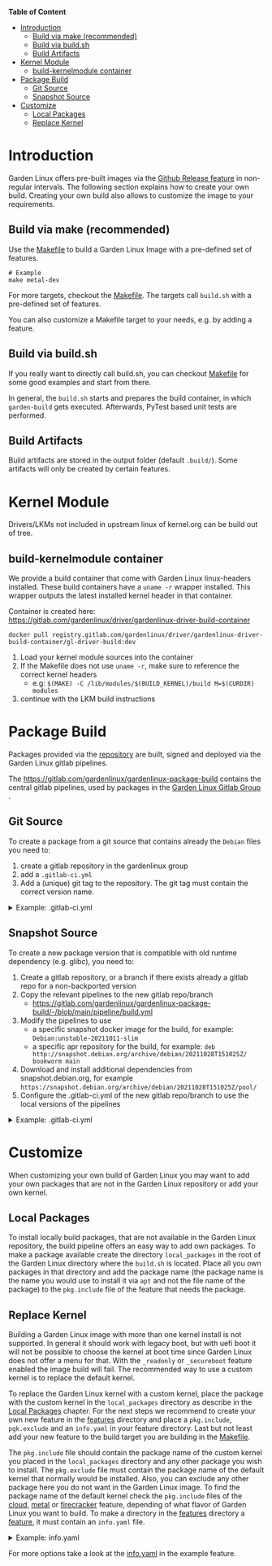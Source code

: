 
**Table of Content**
- [Introduction](#introduction)
	- [Build via make (recommended)](#build-via-make-recommended)
	- [Build via build.sh](#build-via-buildsh)
	- [Build Artifacts](#build-artifacts)
- [Kernel Module](#kernel-module)
	- [build-kernelmodule container](#build-kernelmodule-container)
- [Package Build](#package-build)
	- [Git Source](#git-source)
	- [Snapshot Source](#snapshot-source)
- [Customize](#customize)
  - [Local Packages](#local-packages)
  - [Replace Kernel](#replace-kernel)

# Introduction

Garden Linux offers pre-built images via the [Github Release feature](https://github.com/gardenlinux/gardenlinux/releases) in non-regular intervals.
The following section explains how to create your own build.
Creating your own build also allows to customize the image to your requirements.

## Build via make (recommended)
Use the [Makefile](/Makefile) to build a Garden Linux Image with a pre-defined set of features. 
```
# Example 
make metal-dev
```
For more targets, checkout the [Makefile](/Makefile). The targets call `build.sh` with a pre-defined set of features.  

You can also customize a Makefile target to your needs, e.g. by adding a feature.

## Build via build.sh 
If you really want to directly call build.sh, you can checkout [Makefile](/Makefile) for some good examples and start from there.

In general, the `build.sh` starts and prepares the build container, in which `garden-build` gets executed. Afterwards, PyTest
based unit tests are performed.

## Build Artifacts
Build artifacts are stored in the output folder (default `.build/`).
Some artifacts will only be created by certain features. 

# Kernel Module
Drivers/LKMs not included in upstream linux of kernel.org can be build out of tree.

## build-kernelmodule container 
We provide a build container that come with Garden Linux linux-headers installed. 
These build containers have a `uname -r` wrapper installed. 
This wrapper outputs the latest installed kernel header in that container.

Container is created here: https://gitlab.com/gardenlinux/driver/gardenlinux-driver-build-container

```
docker pull registry.gitlab.com/gardenlinux/driver/gardenlinux-driver-build-container/gl-driver-build:dev
```

1. Load your kernel module sources into the container
1. If the Makefile does not use `uname -r`, make sure to reference the correct kernel headers
    * e.g: ```$(MAKE) -C /lib/modules/$(BUILD_KERNEL)/build M=$(CURDIR) modules```
1. continue with the LKM build instructions


# Package Build
Packages provided via the [repository](/docs/repository/README.md) are built, signed and deployed via the Garden Linux gitlab pipelines.

The https://gitlab.com/gardenlinux/gardenlinux-package-build contains the central gitlab pipelines, used by packages in the 
[Garden Linux Gitlab Group ](https://gitlab.com/gardenlinux).

## Git Source 
To create a package from a git source that contains already the `Debian` files you need to:

1. create a gitlab repository in the gardenlinux group
1. add a `.gitlab-ci.yml`
1. Add a (unique) git tag to the repository. The git tag must contain the correct version name.

<details> 
    <summary>Example: .gitlab-ci.yml</summary>

```
variables:
  DEBFULLNAME: "Garden Linux builder"
  DEBEMAIL: "contact@gardenlinux.io"
  BUILD_ARCH_ALL: 'true'
  SOURCE_REPO: 'https://github.com/FRRouting/frr'
  SOURCE_REPO_REF: 'frr-8.2.2'

include:
- project: gardenlinux/gardenlinux-package-build
  file:
  - pipeline/pipeline.yml
```

</details>

## Snapshot Source

To create a new package version that is compatible with old runtime dependency (e.g. glibc), 
you need to:

1. Create a gitlab repository, or a branch if there exists already a gitlab repo for a non-backported version
1. Copy the relevant pipelines to the new gitlab repo/branch
    * https://gitlab.com/gardenlinux/gardenlinux-package-build/-/blob/main/pipeline/build.yml
1. Modify the pipelines to use 
    * a specific snapshot docker image for the build, for example: `Debian:unstable-20211011-slim`
    * a specific apr repository for the build, for example: `deb http://snapshot.debian.org/archive/debian/20211028T151025Z/ bookworm main`
1. Download and install additional dependencies from snapshot.debian.org, for example `https://snapshot.debian.org/archive/debian/20211028T151025Z/pool/`
1. Configure the .gitlab-ci.yml of the new gitlab repo/branch to use the local versions of the pipelines


<details> 
    <summary>Example: .gitlab-ci.yml</summary>

```
include:
- project: gardenlinux/gardenlinux-package-build
  file:
  - pipeline/workflow.yml
- local: .gitlab/ci/source.yml
- local: .gitlab/ci/build.yml
``` 

</details> 

# Customize
When customizing your own build of Garden Linux you may want to add your own packages that are not in the Garden Linux repository or add your own kernel.

## Local Packages
To install locally build packages, that are not available in the Garden Linux repository, the build pipeline offers an easy way to add own packages.
To make a package available create the directory `local_packages` in the root of the Garden Linux directory where the `build.sh` is located.
Place all you own packages in that directory and add the package name (the package name is the name you would use to install it via `apt` and not the
file name of the package) to the `pkg.include` file of the feature that needs the package.

## Replace Kernel
Building a Garden Linux image with more than one kernel install is not supported. In general it should work with legacy boot, but with uefi boot it
will not be possible to choose the kernel at boot time since Garden Linux does not offer a menu for that. With the `_readonly` or `_secureboot` feature
enabled the image build will fail. The recommended way to use a custom kernel is to replace the default kernel.

To replace the Garden Linux kernel with a custom kernel, place the package with the custom kernel in the `local_packages` directory as describe in the
[Local Packages](#local-packages) chapter. For the next steps we recommend to create your own new feature in the [features](/features) directory and
place a `pkg.include`, `pgk.exclude` and an `info.yaml` in your feature directory. Last but not least add your new feature to the build target you are 
building in the [Makefile](/Makefile).

The `pkg.include` file should contain the package name of the custom kernel you placed in the `local_packages` directory and any other package you
wish to install. The `pkg.exclude` file must contain the package name of the default kernel that normally would be installed. Also, you can exclude
any other package here you do not want in the Garden Linux image. To find the package name of the default kernel check the `pkg.include` files of the
[cloud](/features/cloud/pkg.include), [metal](/features/metal/pkg.include) or [firecracker](/features/firecracker/pkg.include) feature, depending of
what flavor of Garden Linux you want to build. To make a directory in the [features](/features) directory a [feature](/features/README.md), it must
contain an `info.yaml` file.

<details>
    <summary>Example: info.yaml</summary>

```
description: "custom changes"
type: flag
```

</details>

For more options take a look at the [info.yaml](/features/example/info.yaml) in the example feature.